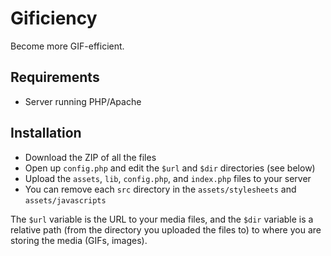 # Gificiency

Become more GIF-efficient.

## Requirements

- Server running PHP/Apache

## Installation

- Download the ZIP of all the files
- Open up `config.php` and edit the `$url` and `$dir` directories (see below)
- Upload the `assets`, `lib`, `config.php`, and `index.php` files to your server
- You can remove each `src` directory in the `assets/stylesheets` and `assets/javascripts`

The `$url` variable is the URL to your media files, and the `$dir` variable is a
relative path (from the directory you uploaded the files to) to where you are storing
the media (GIFs, images).
